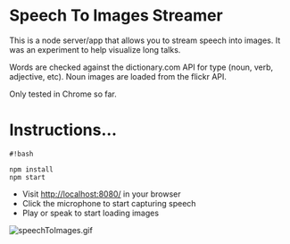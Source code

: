 # Speech To Images Streamer #

This is a node server/app that allows you to stream speech into images. It was an experiment to help visualize long talks. 

Words are checked against the dictionary.com API for type (noun, verb, adjective, etc). Noun images are loaded from the flickr API.

Only tested in Chrome so far.


# Instructions... #


```
#!bash

npm install
npm start
```

* Visit [http://localhost:8080/](http://localhost:8080/) in your browser
* Click the microphone to start capturing speech
* Play or speak to start loading images



![speechToImages.gif](https://bitbucket.org/repo/L4MoA9/images/3608316079-speechToImages.gif)